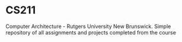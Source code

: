 # CS211
Computer Architecture - Rutgers University New Brunswick. Simple repository of all assignments and projects completed from the course
